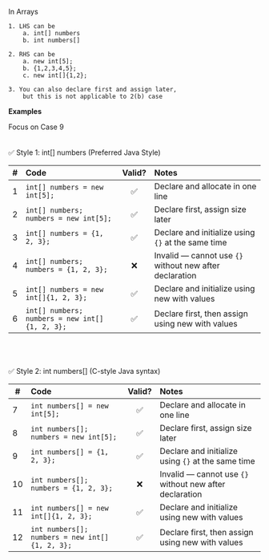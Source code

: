In Arrays 

    1. LHS can be
        a. int[] numbers
        b. int numbers[]

    2. RHS can be
        a. new int[5];
        b. {1,2,3,4,5};
        c. new int[]{1,2};

    3. You can also declare first and assign later, 
        but this is not applicable to 2(b) case


**Examples**

Focus on Case 9
<br>
<br>
<br>
✅ Style 1: int[] numbers (Preferred Java Style)

| # | Code                                               | Valid? | Notes                                                    |
|---|:---------------------------------------------------|:------:| :------------------------------------------------------- |
| 1 | `int[] numbers = new int[5];`                      |   ✅    | Declare and allocate in one line                         |
| 2 | `int[] numbers; numbers = new int[5];`             |   ✅    | Declare first, assign size later                         |
| 3 | `int[] numbers = {1, 2, 3};`                       |   ✅    | Declare and initialize using `{}` at the same time       |
| 4 | `int[] numbers; numbers = {1, 2, 3};`              |   ❌    | Invalid — cannot use `{}` without new after declaration |
| 5 | `int[] numbers = new int[]{1, 2, 3};`              |   ✅    | Declare and initialize using new with values            |
| 6 | `int[] numbers; numbers = new int[]{1, 2, 3};`     |   ✅    | Declare first, then assign using new with values       |

<br>
<br>
<br>
✅ Style 2: int numbers[] (C-style Java syntax)
<br>

| #  | Code                                           | Valid? | Notes                                                 |
|----|:-----------------------------------------------|:------:| :---------------------------------------------------- |
| 7  | `int numbers[] = new int[5];`                  |   ✅    | Declare and allocate in one line                      |
| 8  | `int numbers[]; numbers = new int[5];`         |   ✅    | Declare first, assign size later                      |
| 9  | `int numbers[] = {1, 2, 3};`                   |   ✅    | Declare and initialize using `{}` at the same time    |
| 10 | `int numbers[]; numbers = {1, 2, 3};`          |   ❌    | Invalid — cannot use `{}` without new after declaration |
| 11 | `int numbers[] = new int[]{1, 2, 3};`          |   ✅    | Declare and initialize using new with values         |
| 12 | `int numbers[]; numbers = new int[]{1, 2, 3};` |   ✅    | Declare first, then assign using new with values    |